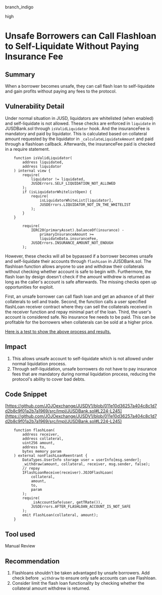 branch_indigo

high

# Unsafe Borrowers can Call Flashloan to Self-Liquidate Without Paying Insurance Fee

## Summary
When a borrower becomes unsafe, they can call flash loan to self-liquidate and gain profits without paying any fees to the protocol.

## Vulnerability Detail
Under normal situation in JUSD, liquidators are whitelisted (when enabled) and self-liquidate is not allowed. These checks are enforced in `liquidate` in JUSDBank.sol through `isValidLiquidator` hook. And the insuranceFee is mandatory and paid by liquidator. This is calculated based on collateral amount requested by the liquidator in `_calculateLiquidateAmount` and paid through a flashloan callback. Afterwards, the insuranceFee paid is checked in a require statement.

```solidity
    function isValidLiquidator(
        address liquidated,
        address liquidator
    ) internal view {
        require(
            liquidator != liquidated,
            JUSDErrors.SELF_LIQUIDATION_NOT_ALLOWED
        );
        if (isLiquidatorWhitelistOpen) {
            require(
                isLiquidatorWhiteList[liquidator],
                JUSDErrors.LIQUIDATOR_NOT_IN_THE_WHITELIST
            );
        }
    }
```
```solidity
        require(
            IERC20(primaryAsset).balanceOf(insurance) -
                primaryInsuranceAmount >=
                liquidateData.insuranceFee,
            JUSDErrors.INSURANCE_AMOUNT_NOT_ENOUGH
        );
```
However, these checks will all be bypassed if a borrower becomes unsafe and self-liquidate their accounts through `flashLoan` in JUSDBank.sol. The flashloan function allows anyone to use and withdraw their collaterals without checking whether account is safe to begin with. Furthermore, the flash loan by design doesn't check if the amount withdrew is returned as long as the caller's account is safe afterwards. The missing checks open up opportunities for exploit.

First, an unsafe borrower can call flash loan and get an advance of all their collaterals to sell and trade. Second, the function calls a user specified flashLoan receiver contract where they can sell the collaterals received in the receiver function and repay minimal part of the loan. Third, the user's account is considered safe. No insurance fee needs to be paid. This can be profitable for the borrowers when collaterals can be sold at a higher price. 

[Here is a test to show the above process and results. ](https://gist.github.com/bzpassersby/dbb2a004b2d9a573f413fa4735d1d6ec)

## Impact
1. This allows unsafe account to self-liquidate which is not allowed under normal liquidation process. 
2. Through self-liquidation, unsafe borrowers do not have to pay insurance fees that are mandatory during normal liquidation process, reducing the protocol's ability to cover bad debts.


## Code Snippet
[https://github.com/JOJOexchange/JUSDV1/blob/011e10d36257a404c8c1d7d2b8c9f01a2b7a1969/src/Impl/JUSDBank.sol#L224-L245](https://github.com/JOJOexchange/JUSDV1/blob/011e10d36257a404c8c1d7d2b8c9f01a2b7a1969/src/Impl/JUSDBank.sol#L224-L245)
```solidity
    function flashLoan(
        address receiver,
        address collateral,
        uint256 amount,
        address to,
        bytes memory param
    ) external nonFlashLoanReentrant {
        DataTypes.UserInfo storage user = userInfo[msg.sender];
        _withdraw(amount, collateral, receiver, msg.sender, false);
        // repay
        IFlashLoanReceive(receiver).JOJOFlashLoan(
            collateral,
            amount,
            to,
            param
        );
        require(
            _isAccountSafe(user, getTRate()),
            JUSDErrors.AFTER_FLASHLOAN_ACCOUNT_IS_NOT_SAFE
        );
        emit FlashLoan(collateral, amount);
    }
```
## Tool used

Manual Review

## Recommendation
1. Flashloans shouldn't be taken advantaged by unsafe borrowers. Add check before `_withdraw` to ensure only safe accounts can use Flashloan.
2. Consider limit the flash loan functionality by checking whether the collateral amount withdrew is returned. 
